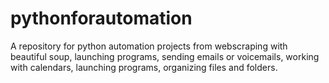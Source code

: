 # pythonforautomation
A repository for python automation projects from webscraping with beautiful soup, launching programs, sending emails or voicemails, working with calendars, launching programs, organizing files and folders.
